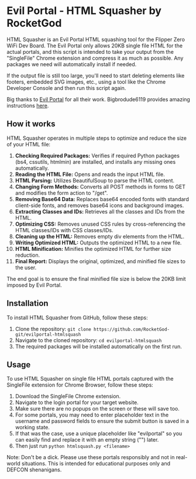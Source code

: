 # Evil Portal - HTML Squasher by RocketGod

HTML Squasher is an Evil Portal HTML squashing tool for the Flipper Zero WiFi Dev Board. The Evil Portal only allows 20KB single file HTML for the actual portals, and this script is intended to take your output from the "SingleFile" Chrome extension and compress it as much as possible. Any packages we need will automatically install if needed.

If the output file is still too large, you'll need to start deleting elements like footers, embedded SVG images, etc., using a tool like the Chrome Developer Console and then run this script again.

Big thanks to [Evil Portal](https://github.com/bigbrodude6119/flipper-zero-evil-portal) for all their work. Bigbrodude6119 provides amazing instructions [here](LINK_TO_THE_INSTRUCTIONS).

## How it works

HTML Squasher operates in multiple steps to optimize and reduce the size of your HTML file:

1. **Checking Required Packages:** Verifies if required Python packages (bs4, cssutils, htmlmin) are installed, and installs any missing ones automatically.
2. **Reading the HTML File:** Opens and reads the input HTML file.
3. **HTML Parsing:** Utilizes BeautifulSoup to parse the HTML content.
4. **Changing Form Methods:** Converts all POST methods in forms to GET and modifies the form action to "/get".
5. **Removing Base64 Data:** Replaces base64 encoded fonts with standard client-side fonts, and removes base64 icons and background images.
6. **Extracting Classes and IDs:** Retrieves all the classes and IDs from the HTML.
7. **Optimizing CSS:** Removes unused CSS rules by cross-referencing the HTML classes/IDs with CSS classes/IDs.
8. **Cleaning up the HTML:** Removes empty div elements from the HTML.
9. **Writing Optimized HTML:** Outputs the optimized HTML to a new file.
10. **HTML Minification:** Minifies the optimized HTML for further size reduction.
11. **Final Report:** Displays the original, optimized, and minified file sizes to the user.

The end goal is to ensure the final minified file size is below the 20KB limit imposed by Evil Portal.

## Installation

To install HTML Squasher from GitHub, follow these steps:

1. Clone the repository: `git clone https://github.com/RocketGod-git/evilportal-htmlsquash`
2. Navigate to the cloned repository: `cd evilportal-htmlsquash`
3. The required packages will be installed automatically on the first run.

## Usage

To use HTML Squasher on single file HTML portals captured with the SingleFile extension for Chrome Browser, follow these steps:

1. Download the SingleFile Chrome extension.
2. Navigate to the login portal for your target website.
3. Make sure there are no popups on the screen or these will save too.
4. For some portals, you may need to enter placeholder text in the username and password fields to ensure the submit button is saved in a working state.
5. If that was the case, use a unique placeholder like "evilportal" so you can easily find and replace it with an empty string ("") later.
6. Then just run `python htmlsquash.py <filename>`

Note: Don't be a dick. Please use these portals responsibly and not in real-world situations. This is intended for educational purposes only and DEFCON shenanigans.